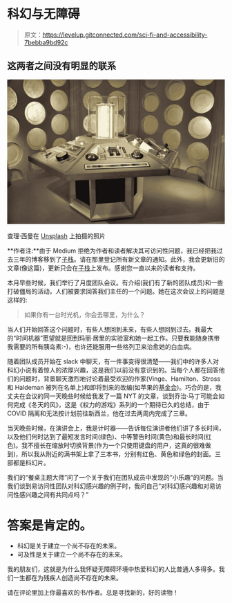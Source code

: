 # 科幻与无障碍

> 原文：<https://levelup.gitconnected.com/sci-fi-and-accessibility-7bebba9bd92c>

## 这两者之间没有明显的联系

![](img/f7d865b5cc9e0fdc0e4d34601b183a1c.png)

查理·西曼在 [Unsplash](/s/photos/sci-fi?utm_source=unsplash&utm_medium=referral&utm_content=creditCopyText) 上拍摄的照片

**作者注:**由于 Medium 拒绝为作者和读者解决其可访问性问题，我已经把我过去三年的博客移到了[子栈](https://accessability.substack.com/)。请在那里登记所有新文章的通知。此外，我会更新旧的文章(像这篇)，更新只会在[子栈](https://accessability.substack.com/)上发布。感谢您一直以来的读者和支持。

本月早些时候，我们举行了月度团队会议。有介绍(我们有了新的团队成员)和一些打破僵局的活动，人们被要求回答我们主任的一个问题。她在这次会议上的问题是这样的:

> 如果你有一台时光机，你会去哪里，为什么？

当人们开始回答这个问题时，有些人想回到未来，有些人想回到过去。我最大的“时间机器”愿望就是回到玛丽·居里的实验室和她一起工作。只要我能随身携带我需要的所有胰岛素:-)，也许还能服用一些格列卫来治愈她的白血病。

随着团队成员开始在 slack 中聊天，有一件事变得很清楚——我们中的许多人对科幻小说有着惊人的浓厚兴趣，这是我们以前没有意识到的。当每个人都在回答他们的问题时，背景聊天激烈地讨论着最受欢迎的作家(Vinge、Hamilton、Stross 和 Haldeman 被列在名单上)和即将到来的改编(如苹果的[基金会](https://www.esquire.com/entertainment/tv/a32944802/foundation-apple-tv-release-date-trailer-cast-spoilers-plot-details/))。巧合的是，我丈夫在会议的同一天晚些时候给我发了一篇 NYT 的文章，谈到乔治·马丁可能会如何完成《冬天的风》，这是《权力的游戏》系列的一个期待已久的总结，由于 COVID 隔离和无法按计划前往新西兰，他在过去两周内完成了三章。

当天晚些时候，在演讲会上，我是计时器——告诉每位演讲者他们讲了多长时间，以及他们何时达到了最短发言时间(绿色)、中等警告时间(黄色)和最长时间(红色)。我不擅长在缩放时切换背景(作为一个只使用键盘的用户，这真的很难做到)，所以我从附近的满书架上拿了三本书，分别有红色、黄色和绿色的封面。三部都是科幻片。

我们的“餐桌主题大师”问了一个关于我们在团队成员中发现的“小乐趣”的问题。当我们谈到易访问性团队对科幻感兴趣的例子时，我问自己“对科幻感兴趣和对易访问性感兴趣之间有共同点吗？”

# 答案是肯定的。

*   科幻是关于建立一个尚不存在的未来。
*   可及性是关于建立一个尚不存在的未来。

我的朋友们，这就是为什么我怀疑无障碍环境中热爱科幻的人比普通人多得多。我们一生都在为残疾人创造尚不存在的未来。

请在评论里加上你最喜欢的书/作者。总是寻找新的，好的读物！